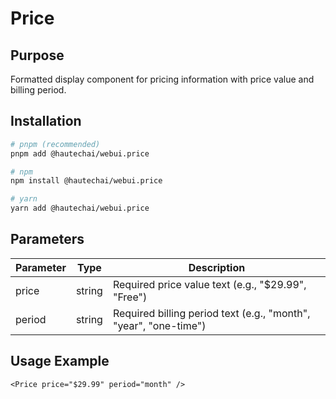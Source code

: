 # Price

## Purpose

Formatted display component for pricing information with price value and billing period.

## Installation

```bash
# pnpm (recommended)
pnpm add @hautechai/webui.price

# npm
npm install @hautechai/webui.price

# yarn
yarn add @hautechai/webui.price
```

## Parameters

| Parameter | Type   | Description                                                      |
| --------- | ------ | ---------------------------------------------------------------- |
| price     | string | Required price value text (e.g., "$29.99", "Free")               |
| period    | string | Required billing period text (e.g., "month", "year", "one-time") |

## Usage Example

```tsx
<Price price="$29.99" period="month" />
```
